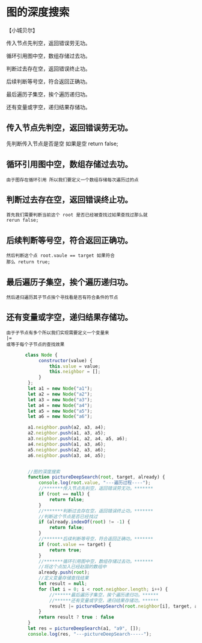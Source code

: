 # 图的深度搜索

【小城贝尔】

传入节点先判空，返回错误劳无功。

循环引用图中空，数组存储过去功。

判断过去存在空，返回错误终止功。

后续判断等号空，符合返回正确功。

最后遍历子集空，挨个遍历递归功。

还有变量或字空，递归结果存储功。

## 传入节点先判空，返回错误劳无功。
   先判断传入节点是否是空 如果是空
   return false;
## 循环引用图中空，数组存储过去功。
    由于图存在循环引用 所以我们要定义一个数组存储每次遍历过的点
## 判断过去存在空，返回错误终止功。
    首先我们需要判断当前这个 root 是否已经被查找过如果查找过那么就
    rerun false;
## 后续判断等号空，符合返回正确功。
    然后判断这个点 root.vaule == target 如果符合
    那么 return true;
## 最后遍历子集空，挨个遍历递归功。
    然后递归遍历其子节点挨个寻找看是否有符合条件的节点
## 还有变量或字空，递归结果存储功。
    由于子节点有多个所以我们实现需要定义一个变量来
    |= 
    或等于每个子节点的查找效果

```js
       class Node {
            constructor(value) {
                this.value = value;
                this.neighbor = [];
            }
        };
        let a1 = new Node("a1");
        let a2 = new Node("a2");
        let a3 = new Node("a3");
        let a4 = new Node("a4");
        let a5 = new Node("a5");
        let a6 = new Node("a6");

        a1.neighbor.push(a2, a3, a4);
        a2.neighbor.push(a1, a3, a5);
        a3.neighbor.push(a1, a2, a4, a5, a6);
        a4.neighbor.push(a1, a3, a6);
        a5.neighbor.push(a2, a3, a6);
        a6.neighbor.push(a3, a4, a5);


        //图的深度搜索
        function pictureDeepSearch(root, target, already) {
            console.log(root.value, "---遍历过程----");
            //*******传入节点先判空，返回错误劳无功。*******
            if (root == null) {
                return false;
            }
            //*******判断过去存在空，返回错误终止功。*******
            //判断这个节点是否已经找过
            if (already.indexOf(root) != -1) {
                return false;
            }
            //*******后续判断等号空，符合返回正确功。*******
            if (root.value == target) {
                return true;
            }
            //*******循环引用图中空，数组存储过去功。*******
            //将这个点加入已经赵国的数组中
            already.push(root);
            //定义变量存储查找结果
            let result = null;
            for (let i = 0; i < root.neighbor.length; i++) {
                //******最后遍历子集空，挨个遍历递归功。******
                //******还有变量或字空，递归结果存储功。******
                result |= pictureDeepSearch(root.neighbor[i], target, already);
            }
            return result ? true : false
        }
        let res = pictureDeepSearch(a1, "a9", []);
        console.log(res, "---pictureDeepSearch-----");

```